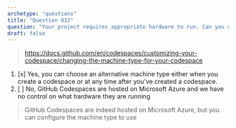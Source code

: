 ```yaml
---
archetype: "questions"
title: "Question 032"
question: "Your project requires appropriate hardware to run. Can you customize the amount of CPU cores that will be allocated to your GitHub Codespace environment?"
draft: false
---
```



> https://docs.github.com/en/codespaces/customizing-your-codespace/changing-the-machine-type-for-your-codespace
1. [x] Yes, you can choose an alternative machine type either when you create a codespace or at any time after you've created a codespace.
1. [ ] No, GitHub Codespaces are hosted on Microsoft Azure and we have no control on what hardware they are running
> GitHub Codespaces are indeed hosted on Microsoft Azure, but you can configure the machine type to use
